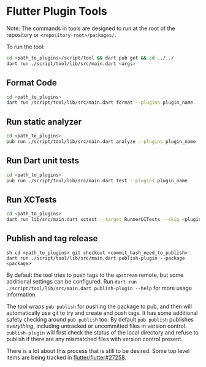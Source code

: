 # Flutter Plugin Tools

Note: The commands in tools are designed to run at the root of the repository or `<repository-root>/packages/`.

To run the tool:

```sh
cd <path_to_plugins>/script/tool && dart pub get && cd ../../
dart run ./script/tool/lib/src/main.dart <args>
```

## Format Code

```sh
cd <path_to_plugins>
dart run /script/tool/lib/src/main.dart format --plugins plugin_name
```

## Run static analyzer

```sh
cd <path_to_plugins>
pub run ./script/tool/lib/src/main.dart analyze --plugins plugin_name
```

## Run Dart unit tests

```sh
cd <path_to_plugins>
pub run ./script/tool/lib/src/main.dart test --plugins plugin_name
```

## Run XCTests

```sh
cd <path_to_plugins>
dart run lib/src/main.dart xctest --target RunnerUITests --skip <plugins_to_skip>
```

## Publish and tag release

``sh
cd <path_to_plugins>
git checkout <commit_hash_need_to_publish>
dart run ./script/tool/lib/src/main.dart publish-plugin --package <package>
``

By default the tool tries to push tags to the `upstream` remote, but some
additional settings can be configured. Run `dart run ./script/tool/lib/src/main.dart publish-plugin --help` for more usage information.

The tool wraps `pub publish` for pushing the package to pub, and then will
automatically use git to try and create and push tags. It has some additional
safety checking around `pub publish` too. By default `pub publish` publishes
_everything_, including untracked or uncommitted files in version control.
`publish-plugin` will first check the status of the local
directory and refuse to publish if there are any mismatched files with version
control present.

There is a lot about this process that is still to be desired. Some top level
items are being tracked in
[flutter/flutter#27258](https://github.com/flutter/flutter/issues/27258).
